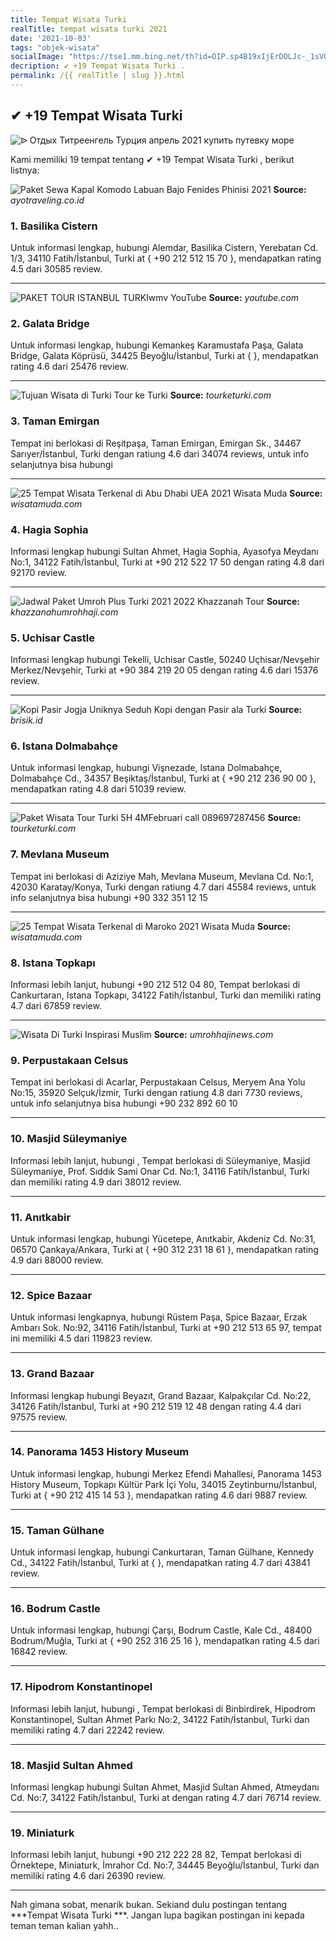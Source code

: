 ```yaml
---
title: Tempat Wisata Turki 
realTitle: tempat wisata turki 2021
date: '2021-10-03'
tags: "objek-wisata"
socialImage: "https://tse1.mm.bing.net/th?id=OIP.sp4B19xIjErDOLJc-_1sVQHaDo&amp;pid=15.1"
decription: ✔ +19 Tempat Wisata Turki .
permalink: /{{ realTitle | slug }}.html
---
```


## ✔ +19 Tempat Wisata Turki 

![ᐉ Отдых Титреенгель Турция апрель 2021 купить путевку море ](https://flyin.ru/wp-content/uploads/2019/02/33ce408f-d34b-4c0a-8ea1-4932c00a4fd5-768x376.png)



Kami memiliki 19 tempat tentang ✔ +19 Tempat Wisata Turki , berikut listnya:



![Paket Sewa Kapal Komodo Labuan Bajo  Fenides Phinisi 2021 ](https://tse3.mm.bing.net/th?id=OIP.fNb59F9MyNhVoyULw-tieQHaFS&amp;pid=15.1)
**Source:** _ayotraveling.co.id_


### 1. Basilika Cistern



Untuk informasi lengkap, hubungi Alemdar, Basilika Cistern, Yerebatan Cd. 1/3, 34110 Fatih/İstanbul, Turki at { +90 212 512 15 70 }, mendapatkan rating 4.5 dari 30585 review.

---


![PAKET TOUR ISTANBUL TURKIwmv  YouTube](https://tse2.mm.bing.net/th?id=OIP.taAsZ3JC0CN24KUX4-9NkAHaFj&amp;pid=15.1)
**Source:** _youtube.com_


### 2. Galata Bridge



Untuk informasi lengkap, hubungi Kemankeş Karamustafa Paşa, Galata Bridge, Galata Köprüsü, 34425 Beyoğlu/İstanbul, Turki at {  }, mendapatkan rating 4.6 dari 25476 review.

---


![Tujuan Wisata di Turki  Tour ke Turki](https://tse1.mm.bing.net/th?id=OIP.0rQZLq7LGUAJ1IM0z_iqAQHaEk&amp;pid=15.1)
**Source:** _tourketurki.com_


### 3. Taman Emirgan



Tempat ini berlokasi di Reşitpaşa, Taman Emirgan, Emirgan Sk., 34467 Sarıyer/İstanbul, Turki dengan ratiung 4.6 dari 34074 reviews, untuk info selanjutnya bisa hubungi 

---


![25 Tempat Wisata Terkenal di Abu Dhabi UEA 2021  Wisata Muda](https://tse2.mm.bing.net/th?id=OIP.vjKdpPUJj5sXNNso9aIMoAHaE8&amp;pid=15.1)
**Source:** _wisatamuda.com_


### 4. Hagia Sophia



Informasi lengkap hubungi Sultan Ahmet, Hagia Sophia, Ayasofya Meydanı No:1, 34122 Fatih/İstanbul, Turki at +90 212 522 17 50 dengan rating 4.8 dari 92170 review.

---


![Jadwal Paket Umroh Plus Turki 2021  2022  Khazzanah Tour](https://tse1.mm.bing.net/th?id=OIP.7iJRO1QyVlJsyQTLNKaYDAAAAA&amp;pid=15.1)
**Source:** _khazzanahumrohhaji.com_


### 5. Uchisar Castle



Informasi lengkap hubungi Tekelli, Uchisar Castle, 50240 Uçhisar/Nevşehir Merkez/Nevşehir, Turki at +90 384 219 20 05 dengan rating 4.6 dari 15376 review.

---


![Kopi Pasir Jogja Uniknya Seduh Kopi dengan Pasir ala Turki](https://tse1.mm.bing.net/th?id=OIP.lUFUryt1bAGnn-izAs3F5wHaFa&amp;pid=15.1)
**Source:** _brisik.id_


### 6. Istana Dolmabahçe



Untuk informasi lengkap, hubungi Vişnezade, Istana Dolmabahçe, Dolmabahçe Cd., 34357 Beşiktaş/İstanbul, Turki at { +90 212 236 90 00 }, mendapatkan rating 4.8 dari 51039 review.

---


![Paket Wisata Tour Turki 5H 4MFebruari  call 089697287456](https://tse4.mm.bing.net/th?id=OIP.ClQyLXTFce3u6C54cjA-5AHaFj&amp;pid=15.1)
**Source:** _tourketurki.com_


### 7. Mevlana Museum



Tempat ini berlokasi di Aziziye Mah, Mevlana Museum, Mevlana Cd. No:1, 42030 Karatay/Konya, Turki dengan ratiung 4.7 dari 45584 reviews, untuk info selanjutnya bisa hubungi +90 332 351 12 15

---


![25 Tempat Wisata Terkenal di Maroko 2021  Wisata Muda](https://tse1.mm.bing.net/th?id=OIP.GkSEFaT_6eAd8ykCjdgG0QHaFt&amp;pid=15.1)
**Source:** _wisatamuda.com_


### 8. Istana Topkapı



Informasi lebih lanjut, hubungi +90 212 512 04 80, Tempat berlokasi di Cankurtaran, Istana Topkapı, 34122 Fatih/İstanbul, Turki dan memiliki rating 4.7 dari 67859 review.

---


![Wisata Di Turki  Inspirasi Muslim](https://tse1.mm.bing.net/th?id=OIP.4JIaUpOkzAJAUql_xYPqgQHaHa&amp;pid=15.1)
**Source:** _umrohhajinews.com_


### 9. Perpustakaan Celsus



Tempat ini berlokasi di Acarlar, Perpustakaan Celsus, Meryem Ana Yolu No:15, 35920 Selçuk/İzmir, Turki dengan ratiung 4.8 dari 7730 reviews, untuk info selanjutnya bisa hubungi +90 232 892 60 10

---


### 10. Masjid Süleymaniye



Informasi lebih lanjut, hubungi , Tempat berlokasi di Süleymaniye, Masjid Süleymaniye, Prof. Sıddık Sami Onar Cd. No:1, 34116 Fatih/İstanbul, Turki dan memiliki rating 4.9 dari 38012 review.

---


### 11. Anıtkabir



Untuk informasi lengkap, hubungi Yücetepe, Anıtkabir, Akdeniz Cd. No:31, 06570 Çankaya/Ankara, Turki at { +90 312 231 18 61 }, mendapatkan rating 4.9 dari 88000 review.

---


### 12. Spice Bazaar



Untuk informasi lengkapnya, hubungi Rüstem Paşa, Spice Bazaar, Erzak Ambarı Sok. No:92, 34116 Fatih/İstanbul, Turki at +90 212 513 65 97, tempat ini memiliki 4.5 dari 119823 review.

---


### 13. Grand Bazaar



Informasi lengkap hubungi Beyazıt, Grand Bazaar, Kalpakçılar Cd. No:22, 34126 Fatih/İstanbul, Turki at +90 212 519 12 48 dengan rating 4.4 dari 97575 review.

---


### 14. Panorama 1453 History Museum



Untuk informasi lengkap, hubungi Merkez Efendi Mahallesi, Panorama 1453 History Museum, Topkapı Kültür Park İçi Yolu, 34015 Zeytinburnu/İstanbul, Turki at { +90 212 415 14 53 }, mendapatkan rating 4.6 dari 9887 review.

---


### 15. Taman Gülhane



Untuk informasi lengkap, hubungi Cankurtaran, Taman Gülhane, Kennedy Cd., 34122 Fatih/İstanbul, Turki at {  }, mendapatkan rating 4.7 dari 43841 review.

---


### 16. Bodrum Castle



Untuk informasi lengkap, hubungi Çarşı, Bodrum Castle, Kale Cd., 48400 Bodrum/Muğla, Turki at { +90 252 316 25 16 }, mendapatkan rating 4.5 dari 16842 review.

---


### 17. Hipodrom Konstantinopel



Informasi lebih lanjut, hubungi , Tempat berlokasi di Binbirdirek, Hipodrom Konstantinopel, Sultan Ahmet Parkı No:2, 34122 Fatih/İstanbul, Turki dan memiliki rating 4.7 dari 22242 review.

---


### 18. Masjid Sultan Ahmed



Informasi lengkap hubungi Sultan Ahmet, Masjid Sultan Ahmed, Atmeydanı Cd. No:7, 34122 Fatih/İstanbul, Turki at  dengan rating 4.7 dari 76714 review.

---


### 19. Miniaturk



Informasi lebih lanjut, hubungi +90 212 222 28 82, Tempat berlokasi di Örnektepe, Miniaturk, İmrahor Cd. No:7, 34445 Beyoğlu/İstanbul, Turki dan memiliki rating 4.6 dari 26390 review.

---









Nah gimana sobat, menarik bukan. Sekiand dulu postingan tentang ***Tempat Wisata Turki ***. Jangan lupa bagikan postingan ini kepada teman teman kalian yahh..
